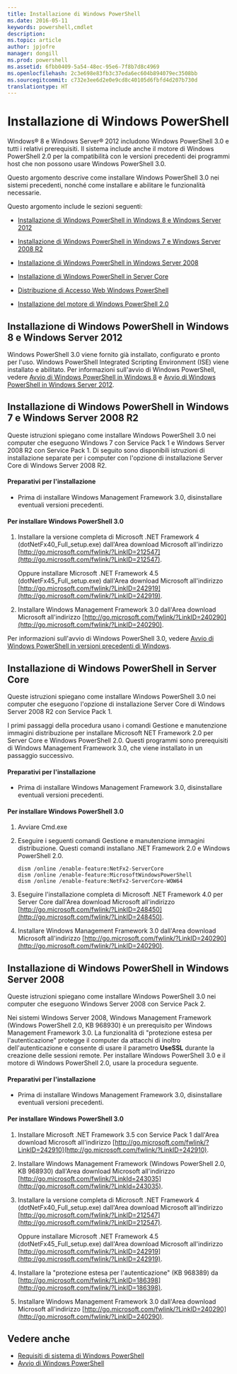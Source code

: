 ```yaml
---
title: Installazione di Windows PowerShell
ms.date: 2016-05-11
keywords: powershell,cmdlet
description: 
ms.topic: article
author: jpjofre
manager: dongill
ms.prod: powershell
ms.assetid: 6fbb0409-5a54-48ec-95e6-7f8b7d8c4969
ms.openlocfilehash: 2c3e698e83fb3c37eda6ec604b894079ec3508bb
ms.sourcegitcommit: c732e3ee6d2e0e9cd8c40105d6fbfd4d207b730d
translationtype: HT
---
```

# <a name="installing-windows-powershell"></a>Installazione di Windows PowerShell
Windows® 8 e Windows Server® 2012 includono Windows PowerShell 3.0 e tutti i relativi prerequisiti. Il sistema include anche il motore di Windows PowerShell 2.0 per la compatibilità con le versioni precedenti dei programmi host che non possono usare Windows PowerShell 3.0.

Questo argomento descrive come installare Windows PowerShell 3.0 nei sistemi precedenti, nonché come installare e abilitare le funzionalità necessarie.

Questo argomento include le sezioni seguenti:

-   [Installazione di Windows PowerShell in Windows 8 e Windows Server 2012](Installing-Windows-PowerShell.md#BKMK_InstallingOnWindows8andWindowsServer2012)

-   [Installazione di Windows PowerShell in Windows 7 e Windows Server 2008 R2](Installing-Windows-PowerShell.md#BKMK_InstallingOnWindows7andWindowsServer2008R2)

-   [Installazione di Windows PowerShell in Windows Server 2008](Installing-Windows-PowerShell.md#BKMK_InstallingOnWindowsServer2008LH)

-   [Installazione di Windows PowerShell in Server Core](Installing-Windows-PowerShell.md#BKMK_InstallingOnServerCore)

-   [Distribuzione di Accesso Web Windows PowerShell](https://technet.microsoft.com/en-us/library/639d0eff-98a3-4124-b52c-26921ebd98b0)

-   [Installazione del motore di Windows PowerShell 2.0](Installing-the-Windows-PowerShell-2.0-Engine.md)

## <a name="a-namebkmkinstallingonwindows8andwindowsserver2012ainstalling-windows-powershell-on-windows-8-and-windows-server-2012"></a><a name="BKMK_InstallingOnWindows8andWindowsServer2012"></a>Installazione di Windows PowerShell in Windows 8 e Windows Server 2012
Windows PowerShell 3.0 viene fornito già installato, configurato e pronto per l'uso. Windows PowerShell Integrated Scripting Environment (ISE) viene installato e abilitato. Per informazioni sull'avvio di Windows PowerShell, vedere [Avvio di Windows PowerShell in Windows 8](https://technet.microsoft.com/en-us/library/d7be1668-8617-4890-ad90-dd9765fbd2c3) e [Avvio di Windows PowerShell in Windows Server 2012](https://technet.microsoft.com/library/hh831491.aspx#BKMK_powershell).

## <a name="a-namebkmkinstallingonwindows7andwindowsserver2008r2ainstalling-windows-powershell-on-windows-7-and-windows-server-2008-r2"></a><a name="BKMK_InstallingOnWindows7andWindowsServer2008R2"></a>Installazione di Windows PowerShell in Windows 7 e Windows Server 2008 R2
Queste istruzioni spiegano come installare Windows PowerShell 3.0 nei computer che eseguono Windows 7 con Service Pack 1 e Windows Server 2008 R2 con Service Pack 1. Di seguito sono disponibili istruzioni di installazione separate per i computer con l'opzione di installazione Server Core di Windows Server 2008 R2.

#### <a name="getting-ready-to-install"></a>Preparativi per l'installazione

-   Prima di installare Windows Management Framework 3.0, disinstallare eventuali versioni precedenti.

#### <a name="to-install-windows-powershell-30"></a>Per installare Windows PowerShell 3.0

1.  Installare la versione completa di Microsoft .NET Framework 4 (dotNetFx40_Full_setup.exe) dall'Area download Microsoft all'indirizzo [http://go.microsoft.com/fwlink/?LinkID=212547](http://go.microsoft.com/fwlink/?LinkID=212547).

    Oppure installare Microsoft .NET Framework 4.5 (dotNetFx45_Full_setup.exe) dall'Area download Microsoft all'indirizzo [http://go.microsoft.com/fwlink/?LinkID=242919](http://go.microsoft.com/fwlink/?LinkID=242919).

2.  Installare Windows Management Framework 3.0 dall'Area download Microsoft all'indirizzo [http://go.microsoft.com/fwlink/?LinkID=240290](http://go.microsoft.com/fwlink/?LinkID=240290).

Per informazioni sull'avvio di Windows PowerShell 3.0, vedere [Avvio di Windows PowerShell in versioni precedenti di Windows](Starting-Windows-PowerShell-on-Earlier-Versions-of-Windows.md).

## <a name="a-namebkmkinstallingonservercoreainstalling-windows-powershell-on-server-core"></a><a name="BKMK_InstallingOnServerCore"></a>Installazione di Windows PowerShell in Server Core
Queste istruzioni spiegano come installare Windows PowerShell 3.0 nei computer che eseguono l'opzione di installazione Server Core di Windows Server 2008 R2 con Service Pack 1.

I primi passaggi della procedura usano i comandi Gestione e manutenzione immagini distribuzione per installare Microsoft NET Framework 2.0 per Server Core e Windows PowerShell 2.0. Questi programmi sono prerequisiti di Windows Management Framework 3.0, che viene installato in un passaggio successivo.

#### <a name="getting-ready-to-install"></a>Preparativi per l'installazione

-   Prima di installare Windows Management Framework 3.0, disinstallare eventuali versioni precedenti.

#### <a name="to-install-windows-powershell-30"></a>Per installare Windows PowerShell 3.0

1.  Avviare Cmd.exe

2.  Eseguire i seguenti comandi Gestione e manutenzione immagini distribuzione. Questi comandi installano .NET Framework 2.0 e Windows PowerShell 2.0.

    ```
    dism /online /enable-feature:NetFx2-ServerCore
    dism /online /enable-feature:MicrosoftWindowsPowerShell
    dism /online /enable-feature:NetFx2-ServerCore-WOW64
    ```

3.  Eseguire l'installazione completa di Microsoft .NET Framework 4.0 per Server Core dall'Area download Microsoft all'indirizzo [http://go.microsoft.com/fwlink/?LinkID=248450](http://go.microsoft.com/fwlink/?LinkID=248450).

4.  Installare Windows Management Framework 3.0 dall'Area download Microsoft all'indirizzo [http://go.microsoft.com/fwlink/?LinkID=240290](http://go.microsoft.com/fwlink/?LinkID=240290).

## <a name="a-namebkmkinstallingonwindowsserver2008lhainstalling-windows-powershell-on-windows-server-2008"></a><a name="BKMK_InstallingOnWindowsServer2008LH"></a>Installazione di Windows PowerShell in Windows Server 2008
Queste istruzioni spiegano come installare Windows PowerShell 3.0 nei computer che eseguono Windows Server 2008 con Service Pack 2.

Nei sistemi Windows Server 2008, Windows Management Framework (Windows PowerShell 2.0, KB 968930) è un prerequisito per Windows Management Framework 3.0. La funzionalità di "protezione estesa per l'autenticazione" protegge il computer da attacchi di inoltro dell'autenticazione e consente di usare il parametro **UseSSL** durante la creazione delle sessioni remote. Per installare Windows PowerShell 3.0 e il motore di Windows PowerShell 2.0, usare la procedura seguente.

#### <a name="getting-ready-to-install"></a>Preparativi per l'installazione

-   Prima di installare Windows Management Framework 3.0, disinstallare eventuali versioni precedenti.

#### <a name="to-install-windows-powershell-30"></a>Per installare Windows PowerShell 3.0

1.  Installare Microsoft .NET Framework 3.5 con Service Pack 1 dall'Area download Microsoft all'indirizzo [http://go.microsoft.com/fwlink/?LinkID=242910](http://go.microsoft.com/fwlink/?LinkID=242910).

2.  Installare Windows Management Framework (Windows PowerShell 2.0, KB 968930) dall'Area download Microsoft all'indirizzo [http://go.microsoft.com/fwlink/?LinkId=243035](http://go.microsoft.com/fwlink/?LinkId=243035).

3.  Installare la versione completa di Microsoft .NET Framework 4 (dotNetFx40_Full_setup.exe) dall'Area download Microsoft all'indirizzo [http://go.microsoft.com/fwlink/?LinkID=212547](http://go.microsoft.com/fwlink/?LinkID=212547).

    Oppure installare Microsoft .NET Framework 4.5 (dotNetFx45_Full_setup.exe) dall'Area download Microsoft all'indirizzo [http://go.microsoft.com/fwlink/?LinkID=242919](http://go.microsoft.com/fwlink/?LinkID=242919).

4.  Installare la "protezione estesa per l'autenticazione" (KB 968389) da [http://go.microsoft.com/fwlink/?LinkID=186398](http://go.microsoft.com/fwlink/?LinkID=186398).

5.  Installare Windows Management Framework 3.0 dall'Area download Microsoft all'indirizzo [http://go.microsoft.com/fwlink/?LinkID=240290](http://go.microsoft.com/fwlink/?LinkID=240290).

## <a name="see-also"></a>Vedere anche
- [Requisiti di sistema di Windows PowerShell](Windows-PowerShell-System-Requirements.md)
- [Avvio di Windows PowerShell](https://technet.microsoft.com/en-us/library/8ec8c2d7-8e7c-4722-a3d2-498fe5739a8e)
